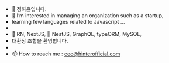 - 👋 정하윤입니다.
- 👀 I’m interested in managing an organization such as a startup, 
- learning few languages related to Javascript ... 
- 
- 🌱 RN, NextJS, || NestJS, GraphQL, typeORM, MySQL,
- 대환장 조합을 환영합니다.
- 
- 📫 How to reach me : ceo@hinterofficial.com

<!---
hayun-chung/hayun-chung is a ✨ special ✨ repository because its `README.md` (this file) appears on your GitHub profile.
You can click the Preview link to take a look at your changes.
--->
